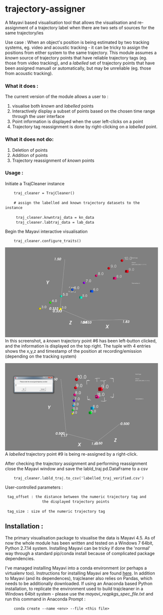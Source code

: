 # trajectory-assigner
A Mayavi based visualisation tool that allows the visualisation and re-assignment of a trajectory label when there are two
sets of sources for the same trajectory/ies

Use case :
When an object's position is being estimated by two tracking systems, eg. video and acoustic tracking - it can be tricky to assign the positions from either system to the same trajectory. This module assumes a *known* source of trajectory points that have reliable trajectory tags (eg. those from video tracking), and a *labelled* set of trajectory points that have been assigned manuall or automatically, but may be unreliable (eg. those from acoustic tracking). 

### What it does : 
The current version of the module allows a user to :
1) visualise both *known* and *labelled* points
2) Interactively display a subset of points based on the chosen time range through the user interface
3) Point information is displayed when the user left-clicks on a point
4) Trajectory tag reassignment is done by right-clicking on a *labelled* point. 

### What it does not do:
1) Deletion of points
2) Addition of points
3) Trajectory reassignment of *known* points 


### Usage : 
Initiate a TrajCleaner instance 
        
        traj_cleaner = TrajCleaner()
        
        # assign the labelled and known trajectory datasets to the instance 
        
         traj_cleaner.knwntraj_data = kn_data
         traj_cleaner.labtraj_data = lab_data
         
Begin the Mayavi interactive visualisation
        
        traj_cleaner.configure_traits()
        
 ![](mayavi/screenshot1_trajcleaner.PNG)
In this screenshot, a *known* trajectory point #6 has been left-button clicked, and the information 
is displayed on the top right. The tuple with 4 entries shows the x,y,z and timestamp of the position 
at recording/emission (depending on the tracking system)

 ![](mayavi/screenshot2_trajcleaner.PNG)
 A *labelled* trajectory point #9 is being re-assigned by a right-click. 
 
After checking the trajectory assignment and performing reassignment close the
Mayavi window and save the labld_traj pd.DataFrame to a csv 
        
        traj_cleaner.labld_traj.to_csv('labelled_traj_verified.csv')
        
User-controlled parameters :
        
     tag_offset : the distance between the numeric trajectory tag and 
                     the displayed trajectory points
        
     tag_size : size of the numeric trajectory tag

## Installation : 
The primary visualisation package to visualise the data is Mayavi 4.5. As of now the whole module has been written and tested on a Windows 7 64bit, Python 2.7.14 system. Installing Mayavi can be tricky if done the 'normal' way through a standard pip/conda install because of complicated package dependencies.

I've managed installing Mayavi into a conda environment (or perhaps a virtualenv too). Instructions for installing Mayavi are found [here](http://docs.enthought.com/mayavi/mayavi/installation.html). In addition to Mayavi (and its dependences), trajcleaner also relies on Pandas, which needs to be additionally downloaded. If using an Anaconda based Python installation, to replicate the environment used to build trajcleaner in a Windows 64bit system - please use the *mayavi_reqpkgs_spec_file.txt* and run this command in Anaconda Prompt : 
 
        conda create --name <env> --file <this file>
 
